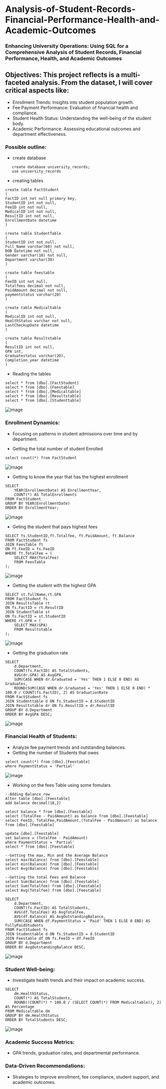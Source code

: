 # Analysis-of-Student-Records-Financial-Performance-Health-and-Academic-Outcomes
###  Enhancing University Operations: Using SQL for a Comprehensive Analysis of Student Records, Financial Performance, Health, and Academic Outcomes
## Objectives: This project reflects is a multi-faceted analysis. From the dataset, I will cover critical aspects like:

- Enrollment Trends: Insights into student population growth.
- Fee Payment Performance: Evaluation of financial health and compliance.
- Student Health Status: Understanding the well-being of the student body.
- Academic Performance: Assessing educational outcomes and department effectiveness.
  
### Possible outline:


- create database
  
```
   create database university_records;
   use university_records
```
- creating tables

```
create table FactStudent
(
FactID int not null primary key,
StudentID int not null,
FeeID int not null,
MedicalID int not null,
ResultID int not null,
EnrollmentDate datetime
)

create table StudentTable
(
StudentID int not null,
Full_Name varchar(60) not null,
DOB Datetime not null,
Gender varchar(10) not null,
Department varchar(30)
)

create table feestable
(
FeeID int not null,
Totalfees decimal not null,
PaidAmount decimal not null,
paymentstatus varchar(20)
)

create table Medicaltable
(
MedicalID int not null,
HealthStatus varchar not null,
LastCheckupDate datetime
)

create table Resultstable
(
ResultID int not null,
GPA int,
Graduatestatus varchar(20),
Completion_year datetime
)

```

- Reading the tables

```
select * from [dbo].[FactStudent]
select * from [dbo].[Feestable]
select * from [dbo].[Medicaltable]
select * from [dbo].[Resultstable]
select * from [dbo].[Studenttable]
```
![image](https://github.com/user-attachments/assets/56ffd92e-dd32-46ed-9677-9d89957df997)

### Enrollment Dynamics:
- Focusing on patterns in student admissions over time and by department.

- Getting the total number of student Enrolled
```  
select count(*) from FactStudent
```
![image](https://github.com/user-attachments/assets/d542ddfe-6488-4743-ba9e-7b921dc23e60)

- Getting to know the year that has the highest enrollment
```
SELECT 
    YEAR(EnrollmentDate) AS EnrollmentYear, 
    COUNT(*) AS TotalEnrollments
FROM FactStudent
GROUP BY YEAR(EnrollmentDate)
ORDER BY EnrollmentYear;
```
![image](https://github.com/user-attachments/assets/cdf27fc5-83b5-4360-8383-42bb9f0bde01)

- Geting the student that pays highest fees
```
SELECT fs.StudentID,ft.Totalfee, ft.PaidAmount, ft.Balance
FROM FactStudent fs
JOIN FeesTable ft
ON ft.FeeID = fs.FeeID
WHERE ft.TotalFee = (
    SELECT MAX(TotalFee)
    FROM FeesTable
);
```
![image](https://github.com/user-attachments/assets/8ecc2555-eefa-4133-8e53-4126220423f3)

- Getting the student with the highest GPA
```
SELECT st.fullName,rt.GPA
FROM FactStudent fs
JOIN ResultsTable rt
ON fs.FactID = rt.ResultID
JOIN StudentTable st
ON fs.FactID = st.StudentID
WHERE rt.GPA = (
    SELECT MAX(GPA)
    FROM Resultstable
);
```
![image](https://github.com/user-attachments/assets/41290c2e-2228-4bd5-873e-af2702bc0f81)

- Getting the graduation rate
```  
SELECT 
    d.Department,
    COUNT(fs.FactID) AS TotalStudents,
    AVG(dr.GPA) AS AvgGPA,
    SUM(CASE WHEN dr.Graduated = 'Yes' THEN 1 ELSE 0 END) AS Graduates,
    ROUND(SUM(CASE WHEN dr.Graduated = 'Yes' THEN 1 ELSE 0 END) * 100.0 / COUNT(fs.FactID), 2) AS GraduationRate
FROM FactStudent fs
JOIN Studenttable d ON fs.StudentID = d.StudentID
JOIN Resultstable dr ON fs.ResultID = dr.ResultID
GROUP BY d.Department
ORDER BY AvgGPA DESC;
```
![image](https://github.com/user-attachments/assets/983aab7f-654b-4fe4-baf3-773c4f888a05)

### Financial Health of Students:
- Analyze fee payment trends and outstanding balances.
- Getting the number of Students that owes
```
select count(*) from [dbo].[Feestable]
where PaymentStatus = 'Partial'
```
![image](https://github.com/user-attachments/assets/86a7eaf9-5905-4bce-ad94-a2966070a6ce)

- Working on the fees Table using some fomulars
```
--Adding Balance row
Alter table [dbo].[Feestable]
add balance decimal(18,2) 

select balance * from [dbo].[Feestable]
select (TotalFee - PaidAmount) as balance from [dbo].[Feestable]
select FeeID, TotalFee,PaidAmount,(TotalFee - PaidAmount) as balance from [dbo].[Feestable]

update [dbo].[Feestable]
set balance = (TotalFee - PaidAmount)
where PaymentStatus = 'Partial'
select * from [dbo].[Feestable]

--Getting the max, Min and the Average Balance
select max(Balance) from [dbo].[Feestable]
select min(Balance) from [dbo].[Feestable]
select Avg(Balance) from [dbo].[Feestable]

--Getting the total Fees and Balance
select Sum(Balance) from [dbo].[Feestable]
select Sum(Totalfee) from [dbo].[Feestable]
select Avg(Totalfee) from [dbo].[Feestable]
```
```
SELECT 
    d.Department, 
    COUNT(fs.FactID) AS TotalStudents, 
    AVG(df.TotalFee) AS AvgTotalFee, 
    AVG(df.Balance) AS AvgOutstandingBalance,
    SUM(CASE WHEN df.PaymentStatus = 'Paid' THEN 1 ELSE 0 END) AS FullyPaidStudents
FROM FactStudent fs
JOIN Studenttable d ON fs.StudentID = d.StudentID
JOIN Feestable df ON fs.FeeID = df.FeeID
GROUP BY d.Department
ORDER BY AvgOutstandingBalance DESC;
```
![image](https://github.com/user-attachments/assets/1b980825-903a-48b9-adc4-1aa529240b6f)


### Student Well-being:
- Investigate health trends and their impact on academic success.
```
SELECT 
    dm.HealthStatus, 
    COUNT(*) AS TotalStudents,
    ROUND((COUNT(*) * 100.0 / (SELECT COUNT(*) FROM Medicaltable)), 2) AS Percentage
FROM Medicaltable dm
GROUP BY dm.HealthStatus
ORDER BY TotalStudents DESC;
```
![image](https://github.com/user-attachments/assets/0557a8f3-54a0-4d5d-bd06-e10e3850ab8b)

### Academic Success Metrics:
- GPA trends, graduation rates, and departmental performance.
### Data-Driven Recommendations:
- Strategies to improve enrollment, fee compliance, student support, and academic outcomes.
